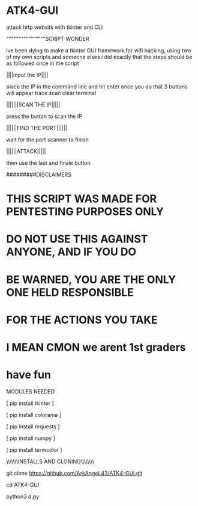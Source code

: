 # ATK4-GUI
attack http websits with tkinter and CLI

""""""""""""""""SCRIPT WONDER

ive been dying to make a tkinter GUI framework for wifi hacking, using two of my own scripts and someone elses i did exactly that 
the steps should be as followed once in the script 

||||input the IP||||

place the IP in the command line and hit enter 
once you do that 3 buttons will appear 
trace 
scan 
clear terminal

|||||||SCAN THE IP|||||

press the button to scan the IP 

||||||FIND THE PORT||||||

wait for the port scanner to finish 

||||||ATTACK|||||

then use the last and finale button 


#########DISCLAIMERS 

# THIS SCRIPT WAS MADE FOR PENTESTING PURPOSES ONLY
# DO NOT USE THIS AGAINST ANYONE, AND IF YOU DO 
# BE WARNED, YOU ARE THE ONLY ONE HELD RESPONSIBLE 
# FOR THE ACTIONS YOU TAKE 
#
# I MEAN CMON we arent 1st graders
#
# have fun 

MODULES NEEDED 

[ pip install tkinter ]

[ pip install colorama ]

[ pip install requests ]

[ pip install numpy ]

[ pip install termcolor ]


\\\\\\\\\\\\\INSTALLS AND CLONING\\\\\\\\\\\\\\\\

git clone https://github.com/ArkAngeL43/ATK4-GUI.git

cd ATK4-GUI 

python3 d.py

